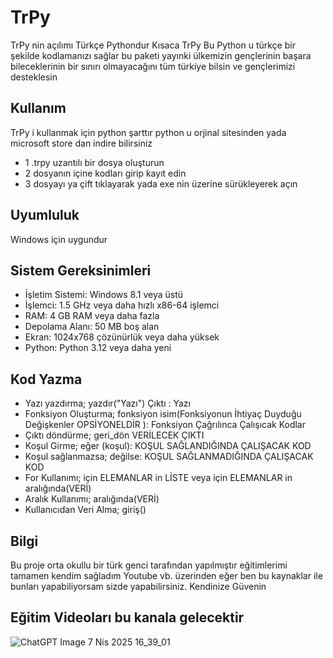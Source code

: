 # TrPy
TrPy nin açılımı Türkçe Pythondur Kısaca TrPy Bu Python u türkçe bir şekilde kodlamanızı sağlar bu paketi yayınki ülkemizin gençlerinin başara bileceklerinin bir sınırı olmayacağını tüm türkiye bilsin ve gençlerimizi desteklesin

## Kullanım
TrPy i kullanmak için python şarttır python u orjinal sitesinden yada microsoft store dan indire bilirsiniz
- 1 .trpy uzantılı bir dosya oluşturun
- 2 dosyanın içine kodları girip kayıt edin
- 3 dosyayı ya çift tıklayarak yada exe nin üzerine sürükleyerek açın

## Uyumluluk
Windows için uygundur

## Sistem Gereksinimleri

- İşletim Sistemi:	Windows 8.1 veya üstü
- İşlemci:	1.5 GHz veya daha hızlı x86-64 işlemci
- RAM:	4 GB RAM veya daha fazla
- Depolama Alanı:	50 MB boş alan
- Ekran:	1024x768 çözünürlük veya daha yüksek
- Python:	Python 3.12 veya daha yeni

## Kod Yazma
- Yazı yazdırma; yazdır("Yazı") Çıktı : Yazı
- Fonksiyon Oluşturma; fonksiyon isim(Fonksiyonun İhtiyaç Duyduğu Değişkenler OPSİYONELDİR ): Fonksiyon Çağrılınca Çalışıcak Kodlar
- Çıktı döndürme; geri_dön VERİLECEK ÇIKTI
- Koşul Girme; eğer (koşul): KOŞUL SAĞLANDIĞINDA ÇALIŞACAK KOD
- Koşul sağlanmazsa; değilse: KOŞUL SAĞLANMADIĞINDA ÇALIŞACAK KOD
- For Kullanımı; için ELEMANLAR in LİSTE veya için ELEMANLAR in aralığında(VERİ)
- Aralık Kullanımı; aralığında(VERİ)
- Kullanıcıdan Veri Alma; giriş()

## Bilgi
Bu proje orta okullu bir türk genci tarafından yapılmıştır eğitimlerimi tamamen kendim sağladım Youtube vb. üzerinden eğer ben bu kaynaklar ile bunları yapabiliyorsam sizde yapabilirsiniz. Kendinize Güvenin

## Eğitim Videoları bu kanala gelecektir
![ChatGPT Image 7 Nis 2025 16_39_01](https://github.com/user-attachments/assets/8f690501-8204-47ae-b4ef-6b7f8222652f)
